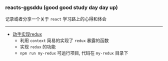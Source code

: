 ### reacts-ggsddu (good good study day day up)

记录或者分享一个关于 `react` 学习路上的心得和体会

---

- [动手实现redux](https://github.com/Hazyzh/reacts-ggsddu/blob/master/docs/my-redux.MD)
	- 利用 `context` 简易的实现了 `redux` 暴露的函数
	- 实现 `redux` 的功能
	- `npm run my-redux` 可运行项目, 代码在 `my-redux` 目录下
